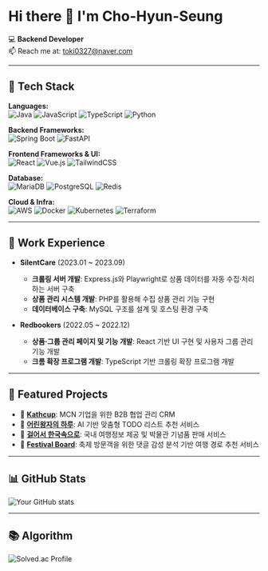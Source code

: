 # Hi there 👋 I'm Cho-Hyun-Seung

💻 **Backend Developer**  
📫 Reach me at: [toki0327@naver.com](mailto:toki0327@naver.com)  

---

## 🚀 Tech Stack

**Languages:**  
![Java](https://img.shields.io/badge/Java-007396?logo=java&logoColor=white)
![JavaScript](https://img.shields.io/badge/JavaScript-F7DF1E?logo=javascript&logoColor=black)
![TypeScript](https://img.shields.io/badge/TypeScript-3178C6?logo=typescript&logoColor=white)
![Python](https://img.shields.io/badge/Python-3776AB?logo=python&logoColor=white)

**Backend Frameworks:**  
![Spring Boot](https://img.shields.io/badge/Spring%20Boot-6DB33F?logo=springboot&logoColor=white) 
![FastAPI](https://img.shields.io/badge/FastAPI-009688?logo=fastapi&logoColor=white)  

**Frontend Frameworks & UI:**  
![React](https://img.shields.io/badge/React-61DAFB?logo=react&logoColor=black)
![Vue.js](https://img.shields.io/badge/Vue.js-4FC08D?logo=vue.js&logoColor=white)
![TailwindCSS](https://img.shields.io/badge/Tailwind_CSS-38B2AC?logo=tailwindcss&logoColor=white)

**Database:**  
![MariaDB](https://img.shields.io/badge/MariaDB-003545?logo=mariadb&logoColor=white)
![PostgreSQL](https://img.shields.io/badge/PostgreSQL-4169E1?logo=postgresql&logoColor=white)
![Redis](https://img.shields.io/badge/Redis-DC382D?logo=redis&logoColor=white)

**Cloud & Infra:**  
![AWS](https://img.shields.io/badge/AWS-232F3E?logo=amazonaws&logoColor=white)
![Docker](https://img.shields.io/badge/Docker-2496ED?logo=docker&logoColor=white)
![Kubernetes](https://img.shields.io/badge/Kubernetes-326CE5?logo=kubernetes&logoColor=white)
![Terraform](https://img.shields.io/badge/Terraform-7B42BC?logo=terraform&logoColor=white)

---
## 💼 Work Experience
- **SilentCare** (2023.01 ~ 2023.09)
  - **크롤링 서버 개발**: Express.js와 Playwright로 상품 데이터를 자동 수집·처리하는 서버 구축
  - **상품 관리 시스템 개발**: PHP를 활용해 수집 상품 관리 기능 구현
  - **데이터베이스 구축**: MySQL 구조를 설계 및 호스팅 환경 구축

- **Redbookers** (2022.05 ~ 2022.12)  
  - **상품·그룹 관리 페이지 및 기능 개발**: React 기반 UI 구현 및 사용자 그룹 관리 기능 개발
  - **크롬 확장 프로그램 개발**: TypeScript 기반 크롤링 확장 프로그램 개발

---

## 📌 Featured Projects

- 🔗 [**Kathcup**](https://github.com/Cho-Hyun-Seung/be15-fin-tomato-katchup-BE): MCN 기업을 위한 B2B 협업 관리 CRM
- 🔗 [**어린왕자의 하루**](https://github.com/Cho-Hyun-Seung/be15-4th-b612-DayOfTheLittlePrince): AI 기반 맞춤형 TODO 리스트 추천 서비스
- 🔗 [**걸어서 한국속으로**](https://github.com/Cho-Hyun-Seung/be15-2nd-baksal-gulhan): 국내 여행정보 제공 및 박물관 기념품 판매 서비스
- 🔗 [**Festival Board**](https://github.com/Cho-Hyun-Seung/slime): 축제 방문객을 위한 댓글 감성 분석 기반 여행 경로 추천 서비스
---

## 📊 GitHub Stats

![Your GitHub stats](https://github-readme-stats.vercel.app/api?username=Cho-Hyun-Seung&show_icons=true&theme=tokyonight)  

---
## 📚 Algorithm
![Solved.ac Profile](http://mazassumnida.wtf/api/v2/generate_badge?boj=gustmd032)
